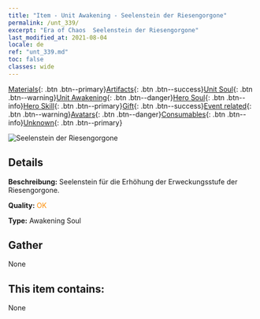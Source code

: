 ```yaml
---
title: "Item - Unit Awakening - Seelenstein der Riesengorgone"
permalink: /unt_339/
excerpt: "Era of Chaos  Seelenstein der Riesengorgone"
last_modified_at: 2021-08-04
locale: de
ref: "unt_339.md"
toc: false
classes: wide
---
```

 [Materials](/ItemsDE/){: .btn .btn--primary}[Artifacts](/ItemsDE/Artifacts/){: .btn .btn--success}[Unit Soul](/ItemsDE/UnitSoul/){: .btn .btn--warning}[Unit Awakening](/ItemsDE/UnitAwakening/){: .btn .btn--danger}[Hero Soul](/ItemsDE/HeroSoul/){: .btn .btn--info}[Hero Skill](/ItemsDE/HeroSkill/){: .btn .btn--primary}[Gift](/ItemsDE/Gift/){: .btn .btn--success}[Event related](/ItemsDE/Events/){: .btn .btn--warning}[Avatars](/ItemsDE/Avatars/){: .btn .btn--danger}[Consumables](/ItemsDE/Consumables/){: .btn .btn--info}[Unknown](/ItemsDE/Unknown/){: .btn .btn--primary}

 ![Seelenstein der Riesengorgone](/images/u/tia_manniu.jpg)

## Details
 **Beschreibung:** Seelenstein für die Erhöhung der Erweckungsstufe der Riesengorgone.

 **Quality:** <span style="color: #FF8C00">OK</span>

 **Type:** Awakening Soul

## Gather

  None

## This item contains:

  None

